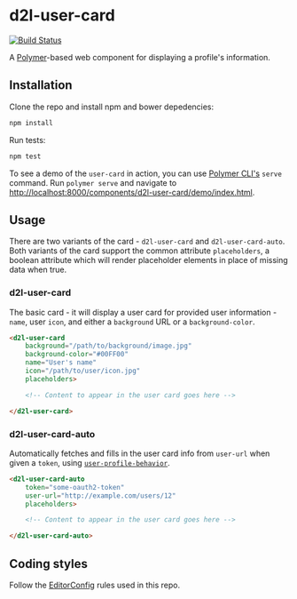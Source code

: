 d2l-user-card
=============

[![Build Status](https://travis-ci.org/Brightspace/user-tile.svg?branch=master)](https://travis-ci.org/Brightspace/user-tile)

A [Polymer](https://www.polymer-project.org)-based web component for displaying a profile's information.

## Installation

Clone the repo and install npm and bower depedencies:

```sh
npm install
```

Run tests:

```sh
npm test
```

To see a demo of the `user-card` in action, you can use [Polymer CLI's](https://www.npmjs.com/package/polymer-cli) `serve` command. Run `polymer serve` and navigate to [http://localhost:8000/components/d2l-user-card/demo/index.html](http://localhost:8000/components/d2l-user-card/demo/index.html).

## Usage

There are two variants of the card - `d2l-user-card` and `d2l-user-card-auto`. Both variants of the card support the common attribute `placeholders`, a boolean attribute which will render placeholder elements in place of missing data when true.

### d2l-user-card

The basic card - it will display a user card for provided user information - `name`, user `icon`, and either a `background` URL or a `background-color`.

```html
<d2l-user-card
	background="/path/to/background/image.jpg"
	background-color="#00FF00"
	name="User's name"
	icon="/path/to/user/icon.jpg"
	placeholders>

	<!-- Content to appear in the user card goes here -->

</d2l-user-card>
```

### d2l-user-card-auto

Automatically fetches and fills in the user card info from `user-url` when given a `token`, using [`user-profile-behavior`](https://github.com/Brightspace/user-profile-behavior).

```html
<d2l-user-card-auto
	token="some-oauth2-token"
	user-url="http://example.com/users/12"
	placeholders>

	<!-- Content to appear in the user card goes here -->

</d2l-user-card-auto>
```

## Coding styles

Follow the [EditorConfig](http://editorconfig.org) rules used in this repo.
